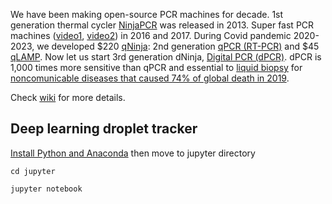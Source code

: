 We have been making open-source PCR machines for decade. 1st generation thermal cycler [NinjaPCR](https://ninjapcr.hisa.dev/) was released in 2013. Super fast PCR machines ([video1](https://youtu.be/T5oA28M3jWU), [video2](https://youtu.be/mplz5LwAXIA)) in 2016 and 2017. During Covid pandemic 2020-2023, we developed $220 [qNinja](https://qninja.hisa.dev): 2nd generation [qPCR (RT-PCR)](https://en.wikipedia.org/wiki/Real-time_polymerase_chain_reaction) and $45 [qLAMP](https://en.wikipedia.org/wiki/Loop-mediated_isothermal_amplification). Now let us start 3rd generation dNinja, [Digital PCR (dPCR)](https://en.wikipedia.org/wiki/Digital_polymerase_chain_reaction). dPCR is 1,000 times more sensitive than qPCR and essential to [liquid biopsy](https://en.wikipedia.org/wiki/Liquid_biopsy) for [noncomunicable diseases that caused 74% of global death in 2019](https://www.who.int/news-room/fact-sheets/detail/the-top-10-causes-of-death).

Check [wiki](https://github.com/hisashin/dNinja/wiki) for more details.

## Deep learning droplet tracker

[Install Python and Anaconda](https://test-jupyter.readthedocs.io/en/latest/install.html) then move to jupyter directory

`cd jupyter`

`jupyter notebook`

